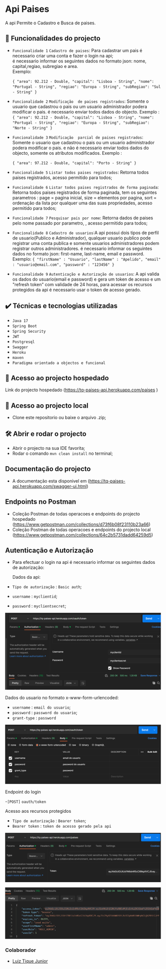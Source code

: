 # Api Paises

A api Permite o Cadastro e Busca de paises.
  

## 🔨 Funcionalidades do projecto

- `Funcionalidade 1` `Cadastro de paises`: Para cadastrar um pais é necessario criar uma conta e fazer o login na api;<br>
  é  necessario informar os seguintes dados no formato json: nome, capital,regiao, subregiao e area. <br>
  Exemplo:

  ``
  {
  "area": 92.212 - Double,
  "capital": "Lisboa - String",
  "nome": "Portugal - String",
  "regiao": "Europa - String",
  "subRegiao": "Sul - String"
  }
  ``


- `Funcionalidade 2` `Modificação  de paises registrados`: Somente o usuario que cadastrou o pais ou um usuario administrador podera modificar o pais.
  é  necessario enviar todos dados do objecto. Exemplo : <br>
  ``
  {
  "area": 92.212 - Double,
  "capital": "Lisboa - String",
  "nome": "Portugal - String",
  "regiao": "Europa - String",
  "subRegiao": "Norte - String"
  }
  ``


- `Funcionalidade 3` `Modificação  parcial de paises registrados`: Somente o usuario que cadastrou o pais ou um usuario administrador podera modificar o pais.
  e não  é  necessario enviar todos dados do objecto, somente os atributos modificados. 
 Exemplo :

  ``
  {
  "area": 97.212 - Double,
  "capital": "Porto - String"
  }
  ``


- `Funcionalidade 5` `Listar todos paises registrados`: Retorna todos paises registrados, acesso permitido para todos;


- `Funcionalidade 6` `Listar todos paises registrados de forma paginada`: Retorna todos paises registrados de forma paginada, tem os seguintes parametros : page = pagina inicial, size = elementos por pagina, sort = ordenação  da lista por qualquer uma das suas propriedades, acesso permitido para todos;


- `Funcionalidade 7` `Pesquisar pais por nome`: Retorna dados de paises pelo nome passado por parametro, , acesso permitido para todos;


- `Funcionalidade 8` `Cadastro de usuarios`:A api possui dois tipos de perfil de usuario(Publico e Administrador), qualquer usuario publico pode registrar uma conta publica e somente usuarios administradores podem registrar outros administradores. é  necessario informar os seguintes dados no formato json: first-name, last-name, email e password. <br>
  Exemplo: ``{
  "firstName" : "Usuario",
  "lastName" : "Apelido",
  "email" : "usuario@email.com",
  "password" : "123456"
  }``


- `Funcionalidade 9` `Autenticação e Autorização de usuarios`:  A api valida os dados do usuario(email e password) e gera um token de acesso  e um "refresh token"  com validade de 24 horas, para acessar os recursos protegidos da api é  necessario usar o token de acesso gerado.


## ✔️ Técnicas e tecnologias utilizadas

- ``Java 17``
- ``Spring Boot``
- ``Spring Security``
- ``JWT``
- ``Postgresql``
- ``Swagger``
- ``Heroku``
- ``maven``
- ``Paradigma orientado a objectos e funcional``

## 📁 Acesso ao projecto hospedado

Link do projecto hospedado (https://tq-paises-api.herokuapp.com/paises
)

## 📁 Acesso ao projecto local
- Clone este repositorio ou baixe o arquivo .zip;


## 🛠️ Abrir e rodar o projecto

- Abrir o projecto na sua IDE favorita;
- Rodar o comando `mvn clean install` no terminal;

##  Documentação  do projecto

- A documentação  esta disponivel em (https://tq-paises-api.herokuapp.com/swagger-ui.html)

## Endpoints no Postman

- Coleção  Postman de todas operacoes e endpoints do projecto hospedado (https://www.getpostman.com/collections/d73f6b08f23110b23a66)
- Coleção  Postman de todas operacoes e endpoints do projecto local (https://www.getpostman.com/collections/64c2b5731dadd64259d5)

## Autenticação e Autorização

- Para efectuar o login na api é  necessario informar os seguintes dados de autorização: 

  Dados da api:
- `Tipo de autorização` : `Basic auth`;
- `username` : `myclientid`;
- `password` : `myclientsecret`;

![](img/basic%20auth.png)

  Dados do usuario no formato x-www-form-urlencoded:
- `username` : `email do usuario`;
- `password` : `password do usuario`;
- `grant-type` : `password`

![](img/client%20credetials.png)

Endpoint do login

-`[POST]` `oauth/token`



Acesso aos recursos protegidos

- `Tipo de autorização` : `Bearer token`;
- `Bearer token` : `token de acesso gerado pela api`

![](img/Bearer%20token.png)

![](img/token.png)


### Colaborador

- [Luiz Tique Junior](https://www.linkedin.com/in/luiz-tique-j%C3%BAnior-154251229/)
